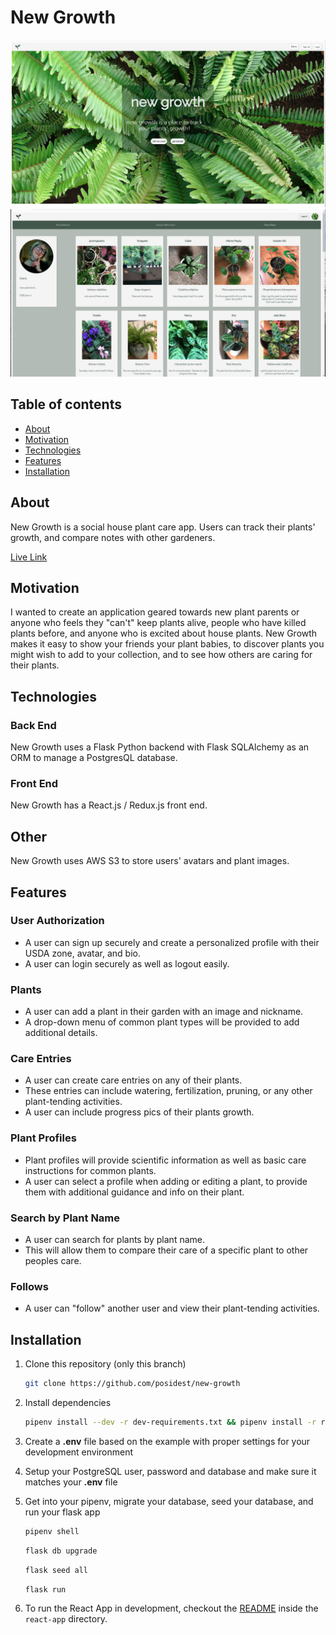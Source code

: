 # New Growth
![splash](https://github.com/posidest/new-growth/blob/main/react-app/public/new-growth-splash-2.png)
![user-profile](https://github.com/posidest/new-growth/blob/main/react-app/public/new-growth-user-profile.png)

## Table of contents
* [About](#about)
* [Motivation](#motivation)
* [Technologies](#technologies)
* [Features](#features)
* [Installation](#installation)

## About
New Growth is a social house plant care app. Users can track their plants' growth, and compare notes with other gardeners.  

[Live Link](https://new-growth.herokuapp.com/)

## Motivation
I wanted to create an application geared towards new plant parents or anyone who feels they "can't" keep plants alive, people who have killed plants before, and anyone who is excited about house plants. New Growth makes it easy to show your friends your plant babies, to discover plants you might wish to add to your collection, and to see how others are caring for their plants.


## Technologies
### Back End
New Growth uses a Flask Python backend with Flask SQLAlchemy as an ORM to manage a PostgresQL database.

### Front End
New Growth has a React.js / Redux.js front end.

## Other 
New Growth uses AWS S3 to store users' avatars and plant images.

## Features

### User Authorization
- A user can sign up securely and create a personalized profile with their USDA zone, avatar, and bio.  
- A user can login securely as well as logout easily.

### Plants  
- A user can add a plant in their garden with an image and nickname. 
- A drop-down menu of common plant types will be provided to add additional details.

### Care Entries 
- A user can create care entries on any of their plants.  
- These entries can include watering, fertilization, pruning, or any other plant-tending activities.  
- A user can include progress pics of their plants growth.  

### Plant Profiles
- Plant profiles will provide scientific information as well as basic care instructions for common plants.  
- A user can select a profile when adding or editing a plant, to provide them with additional guidance and info on their plant.

### Search by Plant Name
- A user can search for plants by plant name.  
- This will allow them to compare their care of a specific plant to other peoples care.
 
### Follows
- A user can "follow" another user and view their plant-tending activities.

## Installation

1. Clone this repository (only this branch)

   ```bash
   git clone https://github.com/posidest/new-growth
   ```

2. Install dependencies

      ```bash
      pipenv install --dev -r dev-requirements.txt && pipenv install -r requirements.txt
      ```

3. Create a **.env** file based on the example with proper settings for your
   development environment
   
4. Setup your PostgreSQL user, password and database and make sure it matches your **.env** file

5. Get into your pipenv, migrate your database, seed your database, and run your flask app

   ```bash
   pipenv shell
   ```

   ```bash
   flask db upgrade
   ```

   ```bash
   flask seed all
   ```

   ```bash
   flask run
   ```

6. To run the React App in development, checkout the [README](./react-app/README.md) inside the `react-app` directory.

